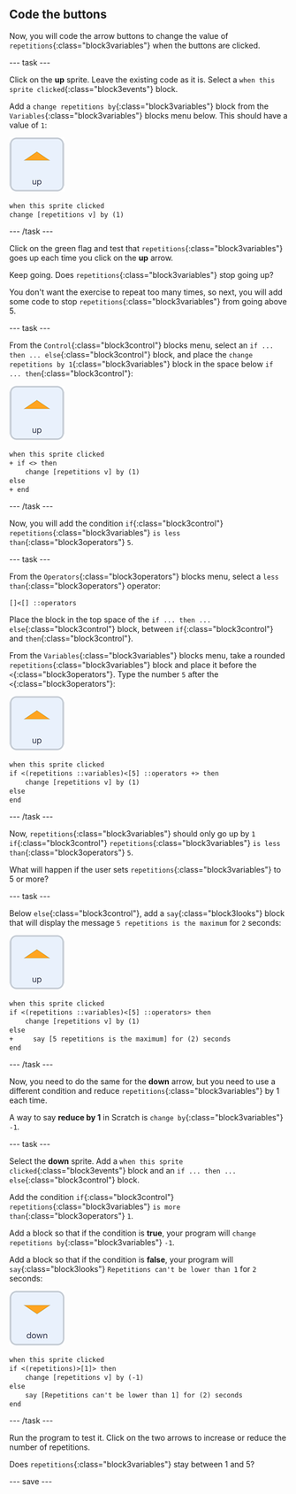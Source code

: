 ## Code the buttons

Now, you will code the arrow buttons to change the value of `repetitions`{:class="block3variables"} when the buttons are clicked.

--- task ---

Click on the **up** sprite. Leave the existing code as it is. Select a `when this sprite clicked`{:class="block3events"} block.

Add a `change repetitions by`{:class="block3variables"} block from the `Variables`{:class="block3variables"} blocks menu below. This should have a value of `1`:

![Up arrow sprite icon](images/up_arrow_sprite.png)

```blocks3
when this sprite clicked
change [repetitions v] by (1)
```

--- /task ---

Click on the green flag and test that `repetitions`{:class="block3variables"} goes up each time you click on the **up** arrow.

Keep going. Does `repetitions`{:class="block3variables"} stop going up?

You don't want the exercise to repeat too many times, so next, you will add some code to stop `repetitions`{:class="block3variables"} from going above 5.

--- task ---

From the `Control`{:class="block3control"} blocks menu, select an `if ... then ... else`{:class="block3control"} block, and place the `change repetitions by 1`{:class="block3variables"} block in the space below `if ... then`{:class="block3control"}:

![Up arrow sprite icon](images/up_arrow_sprite.png)

```blocks3
when this sprite clicked
+ if <> then
    change [repetitions v] by (1)
else
+ end
```

--- /task ---

Now, you will add the condition `if`{:class="block3control"} `repetitions`{:class="block3variables"} `is less than`{:class="block3operators"} `5`.

--- task ---

From the `Operators`{:class="block3operators"} blocks menu, select a `less than`{:class="block3operators"} operator:

```blocks3
[]<[] ::operators
```

Place the block in the top space of the `if ... then ... else`{:class="block3control"} block, between `if`{:class="block3control"} and `then`{:class="block3control"}.

From the `Variables`{:class="block3variables"} blocks menu, take a rounded `repetitions`{:class="block3variables"} block and place it before the `<`{:class="block3operators"}. Type the number `5` after the `<`{:class="block3operators"}:

![Up arrow sprite icon](images/up_arrow_sprite.png)

```blocks3
when this sprite clicked
if <(repetitions ::variables)<[5] ::operators +> then
    change [repetitions v] by (1)
else
end
```

--- /task ---

Now, `repetitions`{:class="block3variables"} should only go up by `1` `if`{:class="block3control"} `repetitions`{:class="block3variables"} `is less than`{:class="block3operators"} `5`.

What will happen if the user sets `repetitions`{:class="block3variables"} to 5 or more?

--- task ---

Below `else`{:class="block3control"}, add a `say`{:class="block3looks"} block that will display the message `5 repetitions is the maximum` for `2` seconds:

![Up arrow sprite icon](images/up_arrow_sprite.png)

```blocks3
when this sprite clicked
if <(repetitions ::variables)<[5] ::operators> then
    change [repetitions v] by (1)
else
+     say [5 repetitions is the maximum] for (2) seconds
end
```

--- /task ---

Now, you need to do the same for the **down** arrow, but you need to use a different condition and reduce `repetitions`{:class="block3variables"} by 1 each time.

A way to say **reduce by 1** in Scratch is `change by`{:class="block3variables"} `-1`.

--- task ---

Select the **down** sprite. Add a `when this sprite clicked`{:class="block3events"} block and an `if ... then ... else`{:class="block3control"} block.

Add the condition `if`{:class="block3control"} `repetitions`{:class="block3variables"} `is more than`{:class="block3operators"} `1`.

Add a block so that if the condition is **true**, your program will `change repetitions by`{:class="block3variables"} `-1`.

Add a block so that if the condition is **false**, your program will `say`{:class="block3looks"} `Repetitions can't be lower than 1` for `2` seconds:

![Down arrow sprite icon](images/down_arrow_sprite.png)

```blocks3
when this sprite clicked
if <(repetitions)>[1]> then
    change [repetitions v] by (-1)
else
    say [Repetitions can't be lower than 1] for (2) seconds
end
```

--- /task ---

Run the program to test it. Click on the two arrows to increase or reduce the number of repetitions. 

Does `repetitions`{:class="block3variables"} stay between 1 and 5?

--- save ---

